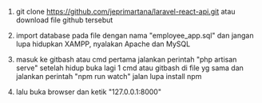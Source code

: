 1. git clone https://github.com/jeprimartana/laravel-react-api.git
   atau download file github tersebut
   
   
2. import database pada file dengan nama "employee_app.sql" dan jangan lupa hidupkan XAMPP, nyalakan Apache dan MySQL

3. masuk ke gitbash atau cmd pertama jalankan perintah "php artisan serve" setelah hidup buka lagi 1 cmd atau gitbash di file yg sama dan jalankan perintah
   "npm run watch" jalan lupa install npm
   
4. lalu buka browser dan ketik "127.0.0.1:8000"
